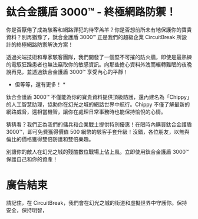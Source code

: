 # 鈦合金護盾 3000™ - 終極網路防禦！

你是否厭倦了成為駭客和網路罪犯的待宰羔羊？你是否想前所未有地保護你的寶貴資料？別再猶豫了，鈦合金護盾 3000™ 正是我們的超級企業 CircuitBreak 所設計的終極網路防禦解決方案！

透過尖端技術和專家駭客團隊，我們開發了一個堅不可摧的防火牆，即使是最熟練的電馭狂躁患者也無法竊取你的敏感資訊。向那些擔心資料外洩而輾轉難眠的夜晚說再見，並透過鈦合金護盾 3000™ 享受內心的平靜！

- 但等等，還有更多！ \*

鈦合金護盾 3000™ 不僅能為你的寶貴資料提供頂級防護，還內建名為「Chippy」的人工智慧助理，協助你在幻光之城的網路世界中航行。Chippy 不僅了解最新的網路威脅，還相當機智，讓你在處理日常事務時也能保持愉悅的心情。

猜猜看？我們正為我們的傭兵和企業戰士提供特別優惠！在限時內購買鈦合金護盾 3000™，即可免費獲得價值 500 網幣的駭客手套升級！沒錯，各位朋友，以無與倫比的價格獲得雙倍防護和雙倍樂趣。

別讓你的敵人在幻光之城的殘酷數位戰場上佔上風。立即使用鈦合金護盾 3000™ 保護自己和你的資產！

# 廣告結束

請記住，在 CircuitBreak，我們會在幻光之城的街道和虛擬世界中守護你。保持安全，保持明智，
